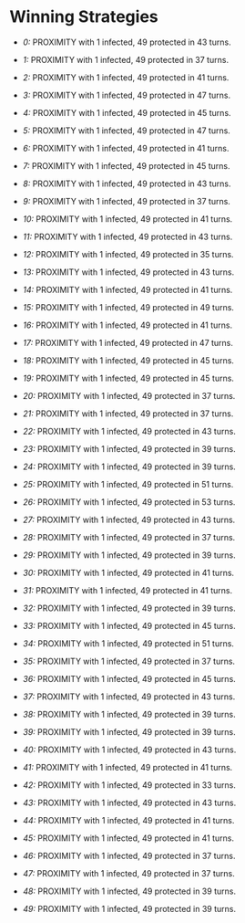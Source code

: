 # Winning Strategies

* _0:_ PROXIMITY with 1 infected, 49 protected in 43 turns.


* _1:_ PROXIMITY with 1 infected, 49 protected in 37 turns.


* _2:_ PROXIMITY with 1 infected, 49 protected in 41 turns.


* _3:_ PROXIMITY with 1 infected, 49 protected in 47 turns.


* _4:_ PROXIMITY with 1 infected, 49 protected in 45 turns.


* _5:_ PROXIMITY with 1 infected, 49 protected in 47 turns.


* _6:_ PROXIMITY with 1 infected, 49 protected in 41 turns.


* _7:_ PROXIMITY with 1 infected, 49 protected in 45 turns.


* _8:_ PROXIMITY with 1 infected, 49 protected in 43 turns.


* _9:_ PROXIMITY with 1 infected, 49 protected in 37 turns.


* _10:_ PROXIMITY with 1 infected, 49 protected in 41 turns.


* _11:_ PROXIMITY with 1 infected, 49 protected in 43 turns.


* _12:_ PROXIMITY with 1 infected, 49 protected in 35 turns.


* _13:_ PROXIMITY with 1 infected, 49 protected in 43 turns.


* _14:_ PROXIMITY with 1 infected, 49 protected in 41 turns.


* _15:_ PROXIMITY with 1 infected, 49 protected in 49 turns.


* _16:_ PROXIMITY with 1 infected, 49 protected in 41 turns.


* _17:_ PROXIMITY with 1 infected, 49 protected in 47 turns.


* _18:_ PROXIMITY with 1 infected, 49 protected in 45 turns.


* _19:_ PROXIMITY with 1 infected, 49 protected in 45 turns.


* _20:_ PROXIMITY with 1 infected, 49 protected in 37 turns.


* _21:_ PROXIMITY with 1 infected, 49 protected in 37 turns.


* _22:_ PROXIMITY with 1 infected, 49 protected in 43 turns.


* _23:_ PROXIMITY with 1 infected, 49 protected in 39 turns.


* _24:_ PROXIMITY with 1 infected, 49 protected in 39 turns.


* _25:_ PROXIMITY with 1 infected, 49 protected in 51 turns.


* _26:_ PROXIMITY with 1 infected, 49 protected in 53 turns.


* _27:_ PROXIMITY with 1 infected, 49 protected in 43 turns.


* _28:_ PROXIMITY with 1 infected, 49 protected in 37 turns.


* _29:_ PROXIMITY with 1 infected, 49 protected in 39 turns.


* _30:_ PROXIMITY with 1 infected, 49 protected in 41 turns.


* _31:_ PROXIMITY with 1 infected, 49 protected in 41 turns.


* _32:_ PROXIMITY with 1 infected, 49 protected in 39 turns.


* _33:_ PROXIMITY with 1 infected, 49 protected in 45 turns.


* _34:_ PROXIMITY with 1 infected, 49 protected in 51 turns.


* _35:_ PROXIMITY with 1 infected, 49 protected in 37 turns.


* _36:_ PROXIMITY with 1 infected, 49 protected in 45 turns.


* _37:_ PROXIMITY with 1 infected, 49 protected in 43 turns.


* _38:_ PROXIMITY with 1 infected, 49 protected in 39 turns.


* _39:_ PROXIMITY with 1 infected, 49 protected in 39 turns.


* _40:_ PROXIMITY with 1 infected, 49 protected in 43 turns.


* _41:_ PROXIMITY with 1 infected, 49 protected in 41 turns.


* _42:_ PROXIMITY with 1 infected, 49 protected in 33 turns.


* _43:_ PROXIMITY with 1 infected, 49 protected in 43 turns.


* _44:_ PROXIMITY with 1 infected, 49 protected in 41 turns.


* _45:_ PROXIMITY with 1 infected, 49 protected in 41 turns.


* _46:_ PROXIMITY with 1 infected, 49 protected in 37 turns.


* _47:_ PROXIMITY with 1 infected, 49 protected in 37 turns.


* _48:_ PROXIMITY with 1 infected, 49 protected in 39 turns.


* _49:_ PROXIMITY with 1 infected, 49 protected in 39 turns.


